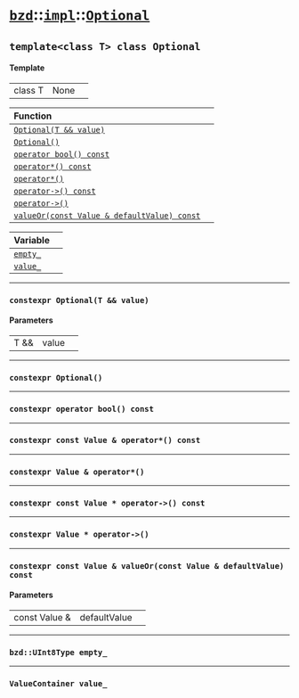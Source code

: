 # [`bzd`](../../../index.md)::[`impl`](../../index.md)::[`Optional`](../index.md)

## `template<class T> class Optional`

#### Template
||||
|---:|:---|:---|
|class T|None||

|Function||
|:---|:---|
|[`Optional(T && value)`](./index.md)||
|[`Optional()`](./index.md)||
|[`operator bool() const`](./index.md)||
|[`operator*() const`](./index.md)||
|[`operator*()`](./index.md)||
|[`operator->() const`](./index.md)||
|[`operator->()`](./index.md)||
|[`valueOr(const Value & defaultValue) const`](./index.md)||

|Variable||
|:---|:---|
|[`empty_`](./index.md)||
|[`value_`](./index.md)||
------
### `constexpr Optional(T && value)`

#### Parameters
||||
|---:|:---|:---|
|T &&|value||
------
### `constexpr Optional()`

------
### `constexpr operator bool() const`

------
### `constexpr const Value & operator*() const`

------
### `constexpr Value & operator*()`

------
### `constexpr const Value * operator->() const`

------
### `constexpr Value * operator->()`

------
### `constexpr const Value & valueOr(const Value & defaultValue) const`

#### Parameters
||||
|---:|:---|:---|
|const Value &|defaultValue||
------
### `bzd::UInt8Type empty_`

------
### `ValueContainer value_`

